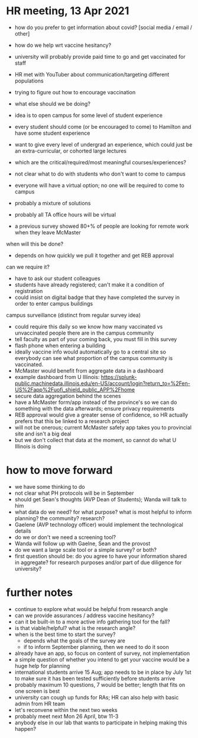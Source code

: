 # HR meeting, 13 Apr 2021

- how do you prefer to get information about covid?
  [social media / email / other]

- how do we help wrt vaccine hesitancy?

- university will probably provide paid time to go and get vaccinated
  for staff

- HR met with YouTuber about communication/targeting different populations
- trying to figure out how to encourage vaccination

- what else should we be doing?

- idea is to open campus for some level of student experience
- every student should come (or be encouraged to come) to Hamilton and have some student experience
- want to give every level of undergrad an experience, which could just be
  an extra-curricular, or cohorted large lectures
- which are the critical/required/most meaningful courses/experiences?
- not clear what to do with students who don't want to come to campus
- everyone will have a virtual option; no one will be required to come
  to campus
- probably a mixture of solutions
- probably all TA office hours will be virtual
- a previous survey showed 80+% of people are looking for remote work when they leave McMaster

when will this be done?
- depends on how quickly we pull it together and get REB approval

can we require it?
- have to ask our student colleagues
- students have already registered; can't make it a condition of registration
- could insist on digital badge that they have completed the survey in
  order to enter campus buildings

campus surveillance (distinct from regular survey idea)
- could require this daily so we know how many vaccinated vs
  unvaccinated people there are in the campus community
- tell faculty as part of your coming back, you must fill in this survey
- flash phone when entering a building
- ideally vaccine info would automatically go to a central site so
  everybody can see what proportion of the campus community is vaccinated.
- McMaster would benefit from aggregate data in a dashboard
- example dashboard from U Illinois: https://splunk-public.machinedata.illinois.edu/en-US/account/login?return_to=%2Fen-US%2Fapp%2Fuofi_shield_public_APP%2Fhome
- secure data aggregation behind the scenes
- have a McMaster form/app instead of the province's so we can do
  something with the data afterwards; ensure privacy requirements
- REB approval would give a greater sense of confidence, so HR
  actually prefers that this be linked to a research project
- will not be onerous; current McMaster safety app takes you to
  provincial site and isn't a big deal
- but we don't collect that data at the moment, so cannot do what U
  Illinois is doing

# how to move forward

- we have some thinking to do
- not clear what PH protocols will be in September
- should get Sean's thoughts (AVP Dean of Students); Wanda will talk to him
- what data do we need? for what purpose? what is most helpful to
  inform planning? the community? research?
- Gaelene (AVP technology officer) would implement the technological details
- do we or don't we need a screening tool?
- Wanda will follow up with Gaelne, Sean and the provost
- do we want a large scale tool or a simple survey? or both?
- first question should be: do you agree to have your information
  shared in aggregate? for research purposes and/or part of due
  diligence for university?

# further notes

- continue to explore what would be helpful from research angle
- can we provide assurances / address vaccine hesitancy?
- can it be built-in to a more active info gathering tool for the
fall?
- is that viable/helpful?  what is the research angle?
- when is the best time to start the survey?
	- depends what the goals of the survey are
	- if to inform September planning, then we need to do it soon
- already have an app, so focus on content of survey, not implementation
- a simple question of whether you intend to get your vaccine would be
  a huge help for planning
- international students arrive 15 Aug; app needs to be in place by
  July 1st to make sure it has been tested sufficiently before
  students arrive
- probably maximum 10 questions, 7 would be better; length that fits on
  one screen is best
- university can cough up funds for RAs; HR can also help with basic admin from HR team
- let's reconvene within the next two weeks
- probably meet next Mon 26 April, btw 11-3
- anybody else in our lab that wants to participate in helping making this happen?
